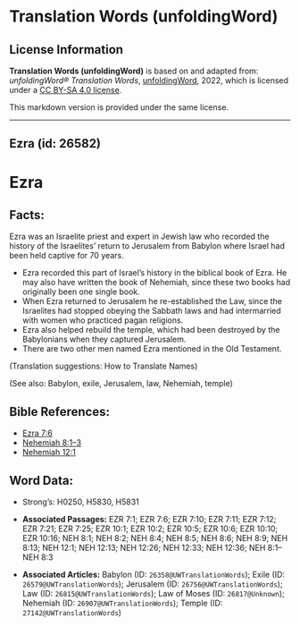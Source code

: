 # Translation Words (unfoldingWord)

## License Information

**Translation Words (unfoldingWord)** is based on and adapted from: _unfoldingWord® Translation Words_, [unfoldingWord](https://unfoldingword.org/utw), 2022, which is licensed under a [CC BY-SA 4.0 license](https://creativecommons.org/licenses/by-sa/4.0/legalcode.en).

This markdown version is provided under the same license.



--------------------------------

## Ezra (id: 26582)

Ezra
====

Facts:
------

Ezra was an Israelite priest and expert in Jewish law who recorded the history of the Israelites’ return to Jerusalem from Babylon where Israel had been held captive for 70 years.

* Ezra recorded this part of Israel’s history in the biblical book of Ezra. He may also have written the book of Nehemiah, since these two books had originally been one single book.
* When Ezra returned to Jerusalem he re\-established the Law, since the Israelites had stopped obeying the Sabbath laws and had intermarried with women who practiced pagan religions.
* Ezra also helped rebuild the temple, which had been destroyed by the Babylonians when they captured Jerusalem.
* There are two other men named Ezra mentioned in the Old Testament.

(Translation suggestions: How to Translate Names)

(See also: Babylon, exile, Jerusalem, law, Nehemiah, temple)

Bible References:
-----------------

* [Ezra 7:6](https://ref.ly/Ezra7:6)
* [Nehemiah 8:1–3](https://ref.ly/Neh8:1-Neh8:3)
* [Nehemiah 12:1](https://ref.ly/Neh12:1)

Word Data:
----------

* Strong’s: H0250, H5830, H5831

* **Associated Passages:** EZR 7:1; EZR 7:6; EZR 7:10; EZR 7:11; EZR 7:12; EZR 7:21; EZR 7:25; EZR 10:1; EZR 10:2; EZR 10:5; EZR 10:6; EZR 10:10; EZR 10:16; NEH 8:1; NEH 8:2; NEH 8:4; NEH 8:5; NEH 8:6; NEH 8:9; NEH 8:13; NEH 12:1; NEH 12:13; NEH 12:26; NEH 12:33; NEH 12:36; NEH 8:1–NEH 8:3
* **Associated Articles:** Babylon (ID: `26358@UWTranslationWords`); Exile (ID: `26579@UWTranslationWords`); Jerusalem (ID: `26756@UWTranslationWords`); Law (ID: `26815@UWTranslationWords`); Law of Moses (ID: `26817@Unknown`); Nehemiah (ID: `26907@UWTranslationWords`); Temple (ID: `27142@UWTranslationWords`)

